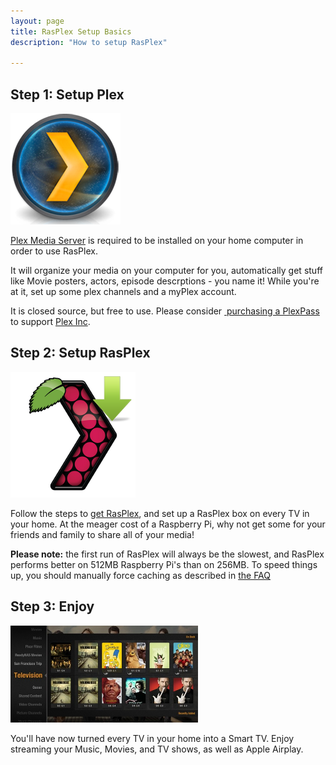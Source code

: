 ```yaml
---
layout: page 
title: RasPlex Setup Basics
description: "How to setup RasPlex"

---
```


<div class="marketing">
  <div class="row-fluid">
    <div class="span4">
      <h2>Step 1: Setup Plex</h2>
      <a href="https://plex.tv" target="_blank"><img class="oslogo" src="../images/pms.png" alt="" /></a>
      <p><a href="https://plex.tv">Plex Media Server</a> is required to be installed on your home computer in order to use RasPlex.</p>
      <p>It will organize your media on your computer for you, automatically get stuff like Movie posters, actors, episode descrptions - you name it! While you're at it, set up some plex channels and a myPlex account. </p>
      <p>It is closed source, but free to use. Please consider <a href="https://plex.tv/subscription" target="_blank"> purchasing a PlexPass </a> to support <a href="https://plex.tv" target="_blank"> Plex Inc</a>.</p>
    </div>
    <div class="span4">
      <h2>Step 2: Setup RasPlex</h2>
      <a href="../get-started/rasplex-installers.html" target="_blank"><img class="oslogo" src="../images/getrasplex.png" alt="" /></a>
      <p>Follow the steps to <a href="../get-started/rasplex-installers.html">get RasPlex</a>, and set up a RasPlex box on every TV in your home. At the meager cost of a Raspberry Pi, why not get some for your friends and family to share all of your media!</p>
      <p><strong>Please note:</strong> the first run of RasPlex will always be the slowest, and RasPlex performs better on 512MB Raspberry Pi's than on 256MB. To speed things up, you should manually force caching as described in <a href="faq.html">the FAQ</a></p>
    </div>
    <div class="span4">
      <h2>Step 3: Enjoy</h2>
      <a href="http://www.youtube.com/watch?v=S-9USnW-aOc" target="_blank"><img class="oslogo" src="../images/plex-screen.png" alt="" /></a>
      <p>You'll have now turned every TV in your home into a Smart TV. Enjoy streaming your Music, Movies, and TV shows, as well as Apple Airplay.</p>
    </div>
  </div>
</div>
